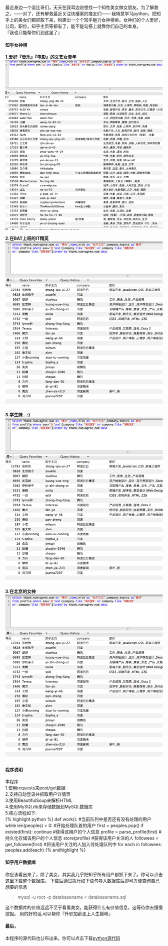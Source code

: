 
最近身边一个逗比哥们，天天在我耳边说想找一个知性美女做女朋友。为了解救之，——对了，还有解救最近关注快播案的撸友们—— 我特意学习python，把知乎上的美女们都抓取下来，构建出一个个知乎魅力女神榜单。女神们的个人爱好，公司，职位，知乎主页等都有了，能不能勾搭上就靠你们自己的本身。  
『我也只能帮你们到这里了』

#### 知乎女神榜
**1.爱好『音乐』『电影』的文艺女青年**
![](/images/20160116-musicgirl.png)

**2.在BAT上班的IT精英**
![](/images/20160116-batgirl.png)

**3.学生妹...:)**
![](/images/20160116-batgirl.png)

**3.在北京的女神**
![](/images/20160116-batgirl.png)



#### 程序说明
本程序  
1.使用requests来post/get数据  
2.支持自动登录并抓取用户详情页  
3.使用BeautifulSoup来解析HTML  
4.使用MySQLdb来存储数据到MySQL数据库  
5.核心流程如下:  
{% highlight python %}
def work():
    #当前队列中是否还有没有处理的用户
    while len(peoples) > 0:
        #开始处理队首的用户
        first = peoples.pop()
        if existed(first):
            continue
        #获得该用户的个人信息
        profile  = parse_profile(first)
        #持久化存储该用户的个人信息
        store(profile)
        #获得该用户关注的人
        followees = get_followee(first)
        #将该用户关注的人加入待处理队列中
        for each in followees:
            peoples.add(each)
{% endhighlight %}

#### 知乎用户数据库
你应该看出来了，除了美女，其实我几乎把知乎所有用户都抓下来了。你可以点击[这里]()下载整个数据库。
下载后通过执行如下语句导入数据库后即可方便查询自己想要的信息

> mysql -u root -p databasename < databasename.sql

这个数据库的价值远远不至于看看美女。能获得什么有价值信息，这等待你去慢慢挖掘。
用的好的话,可以帮你『升职加薪走上人生巅峰』

#### 最后，
本程序的源代码也公布出来。你可以点击下载[python源代码]()

